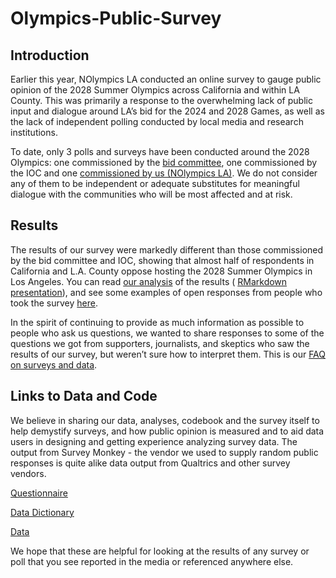 # Olympics-Public-Survey

## Introduction

Earlier this year, NOlympics LA conducted an online survey to gauge public opinion of the 2028 Summer Olympics across California and within LA County. This was primarily a response to the overwhelming lack of public input and dialogue around LA’s bid for the 2024 and 2028 Games, as well as the lack of independent polling conducted by local media and research institutions.

To date, only 3 polls and surveys have been conducted around the 2028 Olympics: one commissioned by the [bid committee](https://www.insidethegames.biz/media/file/75437/LMU%20Report%20-%20Olympics.pdf), one commissioned by the IOC and one [commissioned by us (NOlympics LA)](https://nolympicsla.com/2018/10/09/survey-results-and-analysis/). We do not consider any of them to be independent or adequate substitutes for meaningful dialogue with the communities who will be most affected and at risk.

## Results 

The results of our survey were markedly different than those commissioned by the bid committee and IOC, showing that almost half of respondents in California and L.A. County oppose hosting the 2028 Summer Olympics in Los Angeles. You can read [our analysis](https://nolympicsla.com/2018/10/09/survey-results-and-analysis/) of the results ( [RMarkdown presentation](https://nolympicsla.github.io/code_survey3-slides.html#1)), and see some examples of open responses from people who took the survey [here](https://nolympicsla.com/2018/10/09/heres-what-real-californians-think-of-the-la-2028-olympics/).

In the spirit of continuing to provide as much information as possible to people who ask us questions, we wanted to share responses to some of the questions we got from supporters, journalists, and skeptics who saw the results of our survey, but weren’t sure how to interpret them. This is our [FAQ on surveys and data](https://nolympicsla.com/2018/11/29/la-2028-olympic-survey-faq/).

## Links to Data and Code

We believe in sharing our data, analyses, codebook and the survey itself to help demystify surveys, and how public opinion is measured and to aid data users in designing and getting experience analyzing survey data. The output from Survey Monkey - the vendor we used to supply random public responses is quite alike data output from Qualtrics and other survey vendors.  

[Questionnaire]("\survey-data\Questionaire_SurveyMonkey.pdf")

[Data Dictionary]("\survey-data\survey_dictionary.csv")

[Data]("\survey-data\survey_respondent_data.csv)

We hope that these are helpful for looking at the results of any survey or poll that you see reported in the media or referenced anywhere else.
